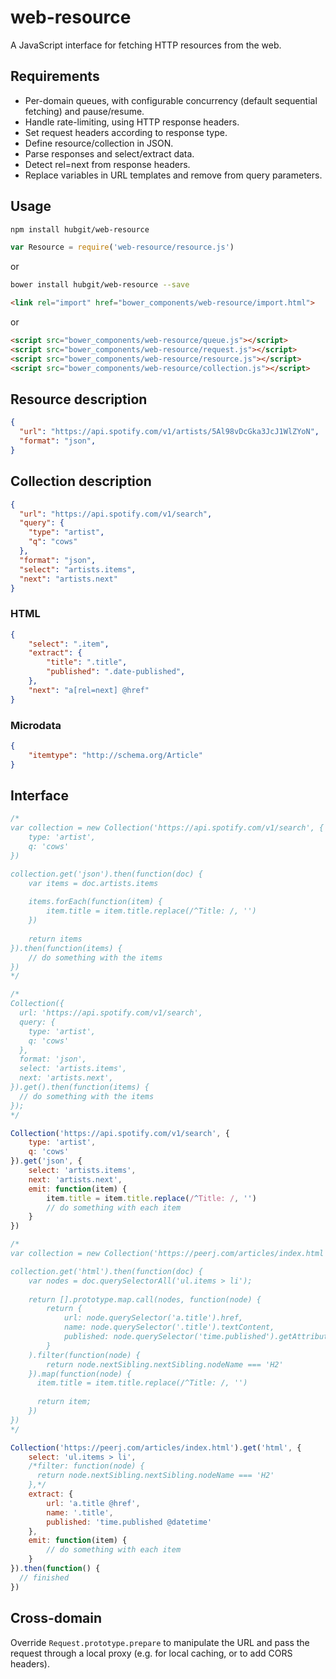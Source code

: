 # web-resource

A JavaScript interface for fetching HTTP resources from the web.

## Requirements

* Per-domain queues, with configurable concurrency (default sequential fetching) and pause/resume.
* Handle rate-limiting, using HTTP response headers.
* Set request headers according to response type.
* Define resource/collection in JSON.
* Parse responses and select/extract data.
* Detect rel=next from response headers.
* Replace variables in URL templates and remove from query parameters.

## Usage

```bash
npm install hubgit/web-resource
```

```javascript
var Resource = require('web-resource/resource.js')
```

or 

```bash
bower install hubgit/web-resource --save
```

```html
<link rel="import" href="bower_components/web-resource/import.html">
```

or

```html
<script src="bower_components/web-resource/queue.js"></script>
<script src="bower_components/web-resource/request.js"></script>
<script src="bower_components/web-resource/resource.js"></script>
<script src="bower_components/web-resource/collection.js"></script>
```

## Resource description

```json
{
  "url": "https://api.spotify.com/v1/artists/5Al98vDcGka3JcJ1WlZYoN",
  "format": "json",
}
```

## Collection description

```json
{
  "url": "https://api.spotify.com/v1/search",
  "query": {
    "type": "artist",
    "q": "cows"
  },
  "format": "json",
  "select": "artists.items",
  "next": "artists.next"
}
```

### HTML

```json
{
    "select": ".item",
    "extract": {
        "title": ".title",
        "published": ".date-published",
    },
    "next": "a[rel=next] @href"
}
```

### Microdata

```json
{
    "itemtype": "http://schema.org/Article"
}
```

## Interface

```javascript
/*
var collection = new Collection('https://api.spotify.com/v1/search', {
    type: 'artist',
    q: 'cows'
})

collection.get('json').then(function(doc) {
    var items = doc.artists.items
    
    items.forEach(function(item) {
        item.title = item.title.replace(/^Title: /, '')
    })
    
    return items
}).then(function(items) {
    // do something with the items
})
*/

/*
Collection({
  url: 'https://api.spotify.com/v1/search', 
  query: {
    type: 'artist',
    q: 'cows'
  },
  format: 'json',
  select: 'artists.items',
  next: 'artists.next',
}).get().then(function(items) {
  // do something with the items
});
*/

Collection('https://api.spotify.com/v1/search', {
    type: 'artist',
    q: 'cows'
}).get('json', {
    select: 'artists.items',
    next: 'artists.next',
    emit: function(item) {
        item.title = item.title.replace(/^Title: /, '')
        // do something with each item
    }
})
```

```javascript
/*
var collection = new Collection('https://peerj.com/articles/index.html')

collection.get('html').then(function(doc) {
    var nodes = doc.querySelectorAll('ul.items > li');
    
    return [].prototype.map.call(nodes, function(node) {
        return {
            url: node.querySelector('a.title').href,
            name: node.querySelector('.title').textContent,
            published: node.querySelector('time.published').getAttribute('datetime'),
        }
    ).filter(function(node) {
        return node.nextSibling.nextSibling.nodeName === 'H2'
    }).map(function(node) {
      item.title = item.title.replace(/^Title: /, '')
      
      return item;
    })
})
*/

Collection('https://peerj.com/articles/index.html').get('html', {
    select: 'ul.items > li',
    /*filter: function(node) {
      return node.nextSibling.nextSibling.nodeName === 'H2'
    },*/
    extract: {
        url: 'a.title @href',
        name: '.title',
        published: 'time.published @datetime'
    },
    emit: function(item) {
        // do something with each item
    }
}).then(function() {
  // finished
})
```

## Cross-domain

Override `Request.prototype.prepare` to manipulate the URL and pass the request through a local proxy (e.g. for local caching, or to add CORS headers).
